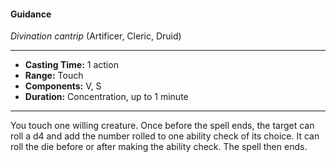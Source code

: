 #### Guidance
*Divination cantrip* (Artificer, Cleric, Druid)
___
- **Casting Time:** 1 action
- **Range:** Touch
- **Components:** V, S
- **Duration:** Concentration, up to 1 minute
---
You touch one willing creature. Once before the spell ends, the target can roll a d4 and add the number rolled to one ability check of its choice. It can roll the die before or after making the ability check. The spell then ends.